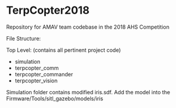 # TerpCopter2018
Repository for AMAV team codebase in the 2018 AHS Competition

File Structure:

Top Level: (contains all pertinent project code)
- simulation
- terpcopter_comm
- terpcopter_commander
- terpcopter_vision

Simulation folder contains modified iris.sdf. Add the model into the Firmware/Tools/sitl_gazebo/models/iris
